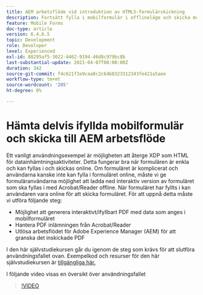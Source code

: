 ```yaml
---
title: AEM arbetsflöde vid introduktion av HTML5-formulärskickning
description: Fortsätt fylla i mobilformulär i offlineläge och skicka mobilformulär för att aktivera AEM arbetsflöde
feature: Mobile Forms
doc-type: article
version: 6.4,6.5
topic: Development
role: Developer
level: Experienced
exl-id: 88295af5-3022-4462-9194-46d8c979bc8b
last-substantial-update: 2021-04-07T00:00:00Z
duration: 342
source-git-commit: f4c621f3a9caa8c2c64b8323312343fe421a5aee
workflow-type: tm+mt
source-wordcount: '205'
ht-degree: 0%

---
```


# Hämta delvis ifyllda mobilformulär och skicka till AEM arbetsflöde

Ett vanligt användningsexempel är möjligheten att återge XDP som HTML för datainhämtningsaktiviteter. Detta fungerar bra när formulären är enkla och kan fyllas i och skickas online. Om formuläret är komplicerat och användarna kanske inte kan fylla i formuläret online, måste vi ge formuläranvändarna möjlighet att ladda ned interaktiv version av formuläret som ska fyllas i med Acrobat/Reader offline. När formuläret har fyllts i kan användaren vara online för att skicka formuläret.
För att uppnå detta måste vi utföra följande steg:

* Möjlighet att generera interaktivt/ifyllbart PDF med data som anges i mobilformuläret
* Hantera PDF inlämningen från Acrobat/Reader
* Utlösa arbetsflödet för Adobe Experience Manager (AEM) för att granska det inskickade PDF

I den här självstudiekursen går du igenom de steg som krävs för att slutföra användningsfallet ovan. Exempelkod och resurser för den här självstudiekursen är [tillgängliga här.](part-four.md)

I följande video visas en översikt över användningsfallet

>[!VIDEO](https://video.tv.adobe.com/v/29677?quality=12&learn=on)
